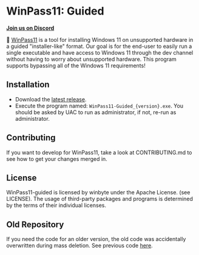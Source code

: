 # WinPass11: Guided

[**Join us on Discord**](https://discord.gg/MGzEawjbv3)

🔑 [WinPass11](https://github.com/winbyte-devs/WinPass11) is a tool for installing Windows 11 on unsupported hardware in a guided "installer-like" format. Our goal is for the end-user to easily run a single executable and have access to Windows 11 through the dev channel without having to worry about unsupported hardware. This program supports bypassing all of the Windows 11 requirements!

## Installation
* Download the [latest release](https://github.com/winbyte-devs/WinPass11/releases).
* Execute the program named: `WinPass11-Guided_{version}.exe`. You should be asked by UAC to run as administrator, if not, re-run as administrator.

## Contributing
If you want to develop for WinPass11, take a look at CONTRIBUTING.md to see how to get your changes merged in.

## License
WinPass11-guided is licensed by winbyte under the Apache License. (see LICENSE). The usage of third-party packages and programs is determined by the terms of their individual licenses.


## Old Repository

If you need the code for an older version, the old code was accidentally overwritten during mass deletion. See previous code [here](https://github.com/winpass11-archive/winpass11-old-archive).

